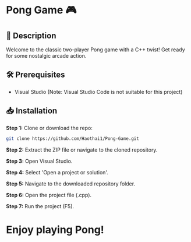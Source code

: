 # Pong Game 🎮

## 📝 Description
Welcome to the classic two-player Pong game with a C++ twist! Get ready for some nostalgic arcade action.

## 🛠 Prerequisites
- Visual Studio (Note: Visual Studio Code is not suitable for this project)

## 📥 Installation

**Step 1:** Clone or download the repo:
```bash
git clone https://github.com/Haothai1/Pong-Game.git
```
**Step 2:** Extract the ZIP file or navigate to the cloned repository.

**Step 3:** Open Visual Studio.

**Step 4:** Select 'Open a project or solution'.

**Step 5:** Navigate to the downloaded repository folder.

**Step 6:** Open the project file (.cpp).

**Step 7:** Run the project (F5).


# Enjoy playing Pong!
